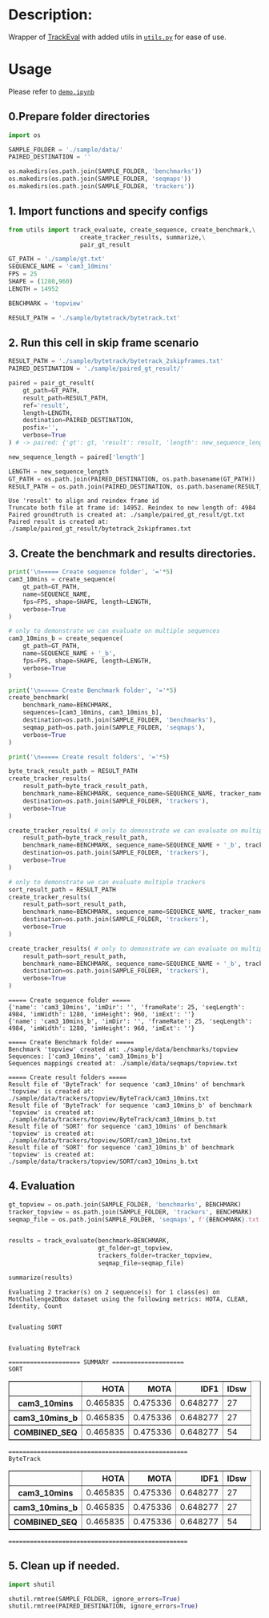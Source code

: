 # Description:
Wrapper of [TrackEval](https://github.com/JonathonLuiten/TrackEval) with added utils in [`utils.py`](https://github.com/tadeephuy/TrackEval/blob/main/utils.py) for ease of use.

# Usage
Please refer to [`demo.ipynb`](https://github.com/tadeephuy/TrackEval/blob/main/demo.ipynb)
## 0.Prepare folder directories


```python
import os

SAMPLE_FOLDER = './sample/data/'
PAIRED_DESTINATION = ''

os.makedirs(os.path.join(SAMPLE_FOLDER, 'benchmarks'))
os.makedirs(os.path.join(SAMPLE_FOLDER, 'seqmaps'))
os.makedirs(os.path.join(SAMPLE_FOLDER, 'trackers'))
```

## 1. Import functions and specify configs


```python
from utils import track_evaluate, create_sequence, create_benchmark,\
                    create_tracker_results, summarize,\
                    pair_gt_result

GT_PATH = './sample/gt.txt'
SEQUENCE_NAME = 'cam3_10mins'
FPS = 25
SHAPE = (1280,960)
LENGTH = 14952

BENCHMARK = 'topview'

RESULT_PATH = './sample/bytetrack/bytetrack.txt'
```

## 2. Run this cell in skip frame scenario


```python
RESULT_PATH = './sample/bytetrack/bytetrack_2skipframes.txt'
PAIRED_DESTINATION = './sample/paired_gt_result/'

paired = pair_gt_result(
    gt_path=GT_PATH, 
    result_path=RESULT_PATH,
    ref='result',
    length=LENGTH,
    destination=PAIRED_DESTINATION,
    posfix='',
    verbose=True
) # -> paired: {'gt': gt, 'result': result, 'length': new_sequence_length}

new_sequence_length = paired['length']

LENGTH = new_sequence_length
GT_PATH = os.path.join(PAIRED_DESTINATION, os.path.basename(GT_PATH))
RESULT_PATH = os.path.join(PAIRED_DESTINATION, os.path.basename(RESULT_PATH))
```

    Use 'result' to align and reindex frame id
    Truncate both file at frame id: 14952. Reindex to new length of: 4984
    Paired groundtruth is created at: ./sample/paired_gt_result/gt.txt
    Paired result is created at: ./sample/paired_gt_result/bytetrack_2skipframes.txt


## 3. Create the benchmark and results directories.


```python
print('\n===== Create sequence folder', '='*5)
cam3_10mins = create_sequence(
    gt_path=GT_PATH,
    name=SEQUENCE_NAME,
    fps=FPS, shape=SHAPE, length=LENGTH,
    verbose=True
)

# only to demonstrate we can evaluate on multiple sequences
cam3_10mins_b = create_sequence(
    gt_path=GT_PATH,
    name=SEQUENCE_NAME + '_b',
    fps=FPS, shape=SHAPE, length=LENGTH,
    verbose=True
)

print('\n===== Create Benchmark folder', '='*5)
create_benchmark(
    benchmark_name=BENCHMARK, 
    sequences=[cam3_10mins, cam3_10mins_b], 
    destination=os.path.join(SAMPLE_FOLDER, 'benchmarks'),
    seqmap_path=os.path.join(SAMPLE_FOLDER, 'seqmaps'),
    verbose=True
)

print('\n===== Create result folders', '='*5)

byte_track_result_path = RESULT_PATH 
create_tracker_results(
    result_path=byte_track_result_path,
    benchmark_name=BENCHMARK, sequence_name=SEQUENCE_NAME, tracker_name='ByteTrack', 
    destination=os.path.join(SAMPLE_FOLDER, 'trackers'), 
    verbose=True
)

create_tracker_results( # only to demonstrate we can evaluate on multiple sequences
    result_path=byte_track_result_path,
    benchmark_name=BENCHMARK, sequence_name=SEQUENCE_NAME + '_b', tracker_name='ByteTrack', 
    destination=os.path.join(SAMPLE_FOLDER, 'trackers'), 
    verbose=True
)

# only to demonstrate we can evaluate multiple trackers
sort_result_path = RESULT_PATH 
create_tracker_results(
    result_path=sort_result_path,
    benchmark_name=BENCHMARK, sequence_name=SEQUENCE_NAME, tracker_name='SORT', 
    destination=os.path.join(SAMPLE_FOLDER, 'trackers'), 
    verbose=True
)

create_tracker_results( # only to demonstrate we can evaluate on multiple sequences
    result_path=sort_result_path,
    benchmark_name=BENCHMARK, sequence_name=SEQUENCE_NAME + '_b', tracker_name='SORT', 
    destination=os.path.join(SAMPLE_FOLDER, 'trackers'), 
    verbose=True
) 
```

    
    ===== Create sequence folder =====
    {'name': 'cam3_10mins', 'imDir': '', 'frameRate': 25, 'seqLength': 4984, 'imWidth': 1280, 'imHeight': 960, 'imExt': ''}
    {'name': 'cam3_10mins_b', 'imDir': '', 'frameRate': 25, 'seqLength': 4984, 'imWidth': 1280, 'imHeight': 960, 'imExt': ''}
    
    ===== Create Benchmark folder =====
    Benchmark 'topview' created at: ./sample/data/benchmarks/topview
    Sequences: ['cam3_10mins', 'cam3_10mins_b']
    Sequences mappings created at: ./sample/data/seqmaps/topview.txt
    
    ===== Create result folders =====
    Result file of 'ByteTrack' for sequence 'cam3_10mins' of benchmark 'topview' is created at: ./sample/data/trackers/topview/ByteTrack/cam3_10mins.txt
    Result file of 'ByteTrack' for sequence 'cam3_10mins_b' of benchmark 'topview' is created at: ./sample/data/trackers/topview/ByteTrack/cam3_10mins_b.txt
    Result file of 'SORT' for sequence 'cam3_10mins' of benchmark 'topview' is created at: ./sample/data/trackers/topview/SORT/cam3_10mins.txt
    Result file of 'SORT' for sequence 'cam3_10mins_b' of benchmark 'topview' is created at: ./sample/data/trackers/topview/SORT/cam3_10mins_b.txt


## 4. Evaluation


```python
gt_topview = os.path.join(SAMPLE_FOLDER, 'benchmarks', BENCHMARK)
tracker_topview = os.path.join(SAMPLE_FOLDER, 'trackers', BENCHMARK)
seqmap_file = os.path.join(SAMPLE_FOLDER, 'seqmaps', f'{BENCHMARK}.txt')


results = track_evaluate(benchmark=BENCHMARK, 
                         gt_folder=gt_topview, 
                         trackers_folder=tracker_topview, 
                         seqmap_file=seqmap_file)

summarize(results)
```

    
    Evaluating 2 tracker(s) on 2 sequence(s) for 1 class(es) on MotChallenge2DBox dataset using the following metrics: HOTA, CLEAR, Identity, Count
    
    
    Evaluating SORT
    
    
    Evaluating ByteTrack
    
    ==================== SUMMARY ====================
    SORT



<div>
<table border="1" class="dataframe">
  <thead>
    <tr style="text-align: right;">
      <th></th>
      <th>HOTA</th>
      <th>MOTA</th>
      <th>IDF1</th>
      <th>IDsw</th>
    </tr>
  </thead>
  <tbody>
    <tr>
      <th>cam3_10mins</th>
      <td>0.465835</td>
      <td>0.475336</td>
      <td>0.648277</td>
      <td>27</td>
    </tr>
    <tr>
      <th>cam3_10mins_b</th>
      <td>0.465835</td>
      <td>0.475336</td>
      <td>0.648277</td>
      <td>27</td>
    </tr>
    <tr>
      <th>COMBINED_SEQ</th>
      <td>0.465835</td>
      <td>0.475336</td>
      <td>0.648277</td>
      <td>54</td>
    </tr>
  </tbody>
</table>
</div>


    ==================================================
    ByteTrack

<div>
<table border="1" class="dataframe">
  <thead>
    <tr style="text-align: right;">
      <th></th>
      <th>HOTA</th>
      <th>MOTA</th>
      <th>IDF1</th>
      <th>IDsw</th>
    </tr>
  </thead>
  <tbody>
    <tr>
      <th>cam3_10mins</th>
      <td>0.465835</td>
      <td>0.475336</td>
      <td>0.648277</td>
      <td>27</td>
    </tr>
    <tr>
      <th>cam3_10mins_b</th>
      <td>0.465835</td>
      <td>0.475336</td>
      <td>0.648277</td>
      <td>27</td>
    </tr>
    <tr>
      <th>COMBINED_SEQ</th>
      <td>0.465835</td>
      <td>0.475336</td>
      <td>0.648277</td>
      <td>54</td>
    </tr>
  </tbody>
</table>
</div>


    ==================================================


## 5. Clean up if needed.


```python
import shutil

shutil.rmtree(SAMPLE_FOLDER, ignore_errors=True)
shutil.rmtree(PAIRED_DESTINATION, ignore_errors=True)
```